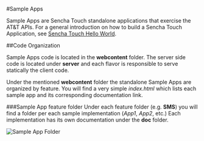 #Sample Apps 


Sample Apps are Sencha Touch standalone applications that exercise the AT&T APIs. For a general introduction on how to build a Sencha Touch Application, see [Sencha Touch Hello World](http://www.sencha.com/learn/hello-world).

##Code Organization

Sample Apps code is located in the **webcontent** folder. The server side code is located under **server** and each flavor is responsible to serve statically the client code.

Under the mentioned **webcontent** folder the standalone Sample Apps are organized by feature. You will find a very simple _index.html_ which lists each sample app and its corresponding documentation link.

###Sample App feature folder
Under each feature folder (e.g. **SMS**) you will find a folder per each sample implementation (_App1_, _App2_, etc.) Each implementation has its own documentation under the **doc** folder.

![Sample App Folder](resources/images/sample_apps_screens/sample-app-folder.png)

